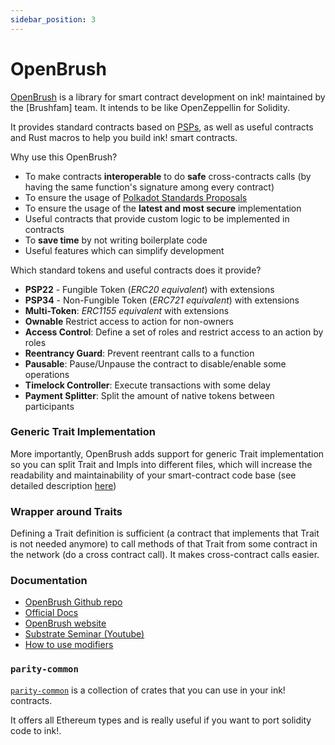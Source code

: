 ```yaml
---
sidebar_position: 3
---
```


# OpenBrush

[OpenBrush] is a library for smart contract development on ink! maintained by the [Brushfam] team. It intends to be like OpenZeppellin for Solidity.

It provides standard contracts based on [PSPs], as well as useful contracts and Rust macros to help you build ink! smart contracts.

Why use this OpenBrush?

- To make contracts **interoperable** to do **safe** cross-contracts calls (by having the same function's signature among every contract)
- To ensure the usage of [Polkadot Standards Proposals][PSPs]
- To ensure the usage of the **latest and most secure** implementation
- Useful contracts that provide custom logic to be implemented in contracts
- To **save time** by not writing boilerplate code
- Useful features which can simplify development

Which standard tokens and useful contracts does it provide?

- **PSP22** - Fungible Token (*ERC20 equivalent*) with extensions
- **PSP34** - Non-Fungible Token (*ERC721 equivalent*) with extensions
- **Multi-Token**: *ERC1155 equivalent* with extensions
- **Ownable** Restrict access to action for non-owners
- **Access Control**: Define a set of roles and restrict access to an action by roles
- **Reentrancy Guard**: Prevent reentrant calls to a function
- **Pausable**: Pause/Unpause the contract to disable/enable some operations
- **Timelock Controller**: Execute transactions with some delay
- **Payment Splitter**: Split the amount of native tokens between participants

### Generic Trait Implementation

More importantly, OpenBrush adds support for generic Trait implementation so you can split Trait and Impls into different files, which will increase the readability and maintainability of your smart-contract code base (see detailed description [here](https://github.com/727-Ventures/openbrush-contracts/blob/main/docs/docs/smart-contracts/example/setup_project.md))

### Wrapper around Traits

Defining a Trait definition is sufficient (a contract that implements that Trait is not needed anymore) to call methods of that Trait from some contract in the network (do a cross contract call). It makes cross-contract calls easier.

### Documentation

- [OpenBrush Github repo](https://github.com/727-Ventures/openbrush-contracts)
- [Official Docs](https://docs.openbrush.io/)
- [OpenBrush website](https://openbrush.io/)
- [Substrate Seminar (Youtube)](https://www.youtube.com/watch?v=I5OFGNVvzOc)
- [How to use modifiers](https://medium.com/supercolony/how-to-use-modifiers-for-ink-smart-contracts-using-openbrush-7a9e53ba1c76)

### `parity-common`

[`parity-common`](https://github.com/paritytech/parity-common) is a collection of crates that you can use in your ink! contracts.

It offers all Ethereum types and is really useful if you want to port solidity code to ink!.

[OpenBrush]: https://github.com/727-Ventures/openbrush-contracts
[PSPs]: https://github.com/w3f/PSPs
